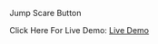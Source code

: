 Jump Scare Button

Click Here For Live Demo: [Live Demo](https://crabby006.github.io/Profile-Card/)
